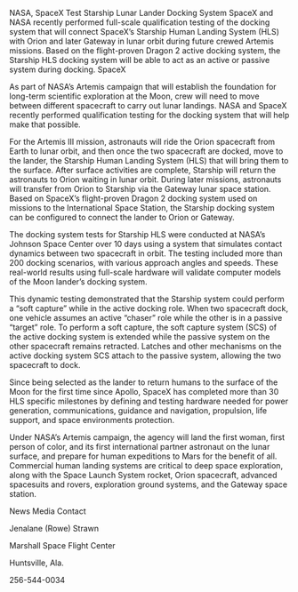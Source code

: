 NASA, SpaceX Test Starship Lunar Lander Docking System 
 SpaceX and NASA recently performed full-scale qualification testing of the docking system that will connect SpaceX’s Starship Human Landing System (HLS) with Orion and later Gateway in lunar orbit during future crewed Artemis missions. Based on the flight-proven Dragon 2 active docking system, the Starship HLS docking system will be able to act as an active or passive system during docking. SpaceX

As part of NASA’s Artemis campaign that will establish the foundation for long-term scientific exploration at the Moon, crew will need to move between different spacecraft to carry out lunar landings. NASA and SpaceX recently performed qualification testing for the docking system that will help make that possible.

For the Artemis III mission, astronauts will ride the Orion spacecraft from Earth to lunar orbit, and then once the two spacecraft are docked, move to the lander, the Starship Human Landing System (HLS) that will bring them to the surface. After surface activities are complete, Starship will return the astronauts to Orion waiting in lunar orbit. During later missions, astronauts will transfer from Orion to Starship via the Gateway lunar space station. Based on SpaceX’s flight-proven Dragon 2 docking system used on missions to the International Space Station, the Starship docking system can be configured to connect the lander to Orion or Gateway.

The docking system tests for Starship HLS were conducted at NASA’s Johnson Space Center over 10 days using a system that simulates contact dynamics between two spacecraft in orbit. The testing included more than 200 docking scenarios, with various approach angles and speeds. These real-world results using full-scale hardware will validate computer models of the Moon lander’s docking system.

This dynamic testing demonstrated that the Starship system could perform a “soft capture” while in the active docking role. When two spacecraft dock, one vehicle assumes an active “chaser” role while the other is in a passive “target” role. To perform a soft capture, the soft capture system (SCS) of the active docking system is extended while the passive system on the other spacecraft remains retracted. Latches and other mechanisms on the active docking system SCS attach to the passive system, allowing the two spacecraft to dock.

Since being selected as the lander to return humans to the surface of the Moon for the first time since Apollo, SpaceX has completed more than 30 HLS specific milestones by defining and testing hardware needed for power generation, communications, guidance and navigation, propulsion, life support, and space environments protection.

Under NASA’s Artemis campaign, the agency will land the first woman, first person of color, and its first international partner astronaut on the lunar surface, and prepare for human expeditions to Mars for the benefit of all. Commercial human landing systems are critical to deep space exploration, along with the Space Launch System rocket, Orion spacecraft, advanced spacesuits and rovers, exploration ground systems, and the Gateway space station.

News Media Contact

Jenalane (Rowe) Strawn

Marshall Space Flight Center

Huntsville, Ala.

256-544-0034